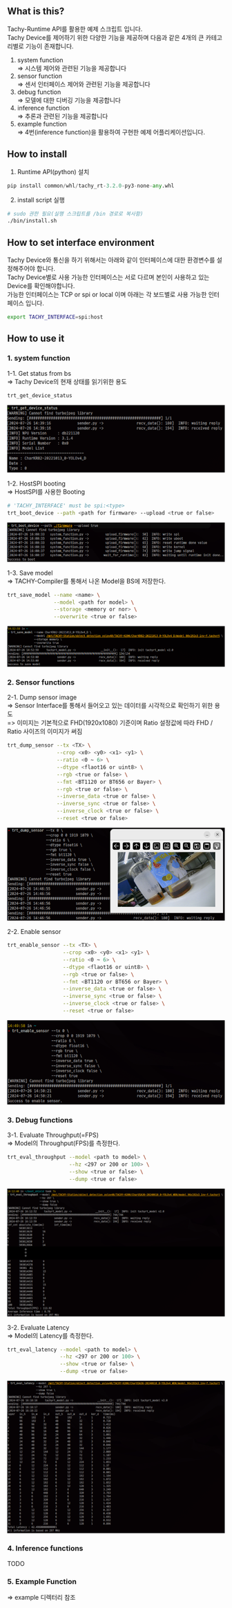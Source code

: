 ## What is this?
Tachy-Runtime API를 활용한 예제 스크립트 입니다. <br>
Tachy Device를 제어하기 위한 다양한 기능을 제공하며 다음과 같은 4개의 큰 카테고리별로 기능이 존재합니다. <br>
1. system function <br>
 => 시스템 제어와 관련된 기능을 제공합니다
2. sensor    function <br>
 => 센서 인터페이스 제어와 관련된 기능을 제공합니다
3. debug     function <br>
 => 모델에 대한 디버깅 기능을 제공합니다
4. inference function <br>
 => 추론과 관련된 기능을 제공합니다
5. example function <br>
 => 4번(inference function)을 활용하여 구현한 예제 어플리케이션입니다.

## How to install <br>
1. Runtime API(python) 설치
``` python
pip install common/whl/tachy_rt-3.2.0-py3-none-any.whl
```

2. install script 실행
``` bash
# sudo 권한 필요(실행 스크립트를 /bin 경로로 복사함)
./bin/install.sh
```

## How to set interface environment
Tachy Device와 통신을 하기 위해서는 아래와 같이 인터페이스에 대한 환경변수를 설정해주어야 합니다. <br>
Tachy Device별로 사용 가능한 인터페이스는 서로 다르며 본인이 사용하고 있는 Device를 확인해야합니다. <br>
가능한 인터페이스는 TCP or spi or local 이며 아래는 각 보드별로 사용 가능한 인터페이스 입니다.

``` bash
export TACHY_INTERFACE=spi:host
```

## How to use it
### 1. system function
1-1. Get status from bs <br>
=> Tachy Device의 현재 상태를 읽기위한 용도
``` bash
trt_get_device_status
```
![image](./common/image/trt_get_device_status.png)

1-2. HostSPI booting <br>
=> HostSPI를 사용한 Booting
``` bash
# 'TACHY_INTERFACE' must be spi:<type>
trt_boot_device --path <path for firmware> --upload <true or false>
```
![image](./common/image/trt_boot_device.png)

1-3. Save model <br>
=> TACHY-Compiler를 통해서 나온 Model을 BS에 저장한다.
``` bash
trt_save_model --name <name> \
               --model <path for model> \
               --storage <memory or nor> \
               --overwrite <true or false>
```
![image](./common/image/trt_save_model.png)


### 2. Sensor functions
2-1. Dump sensor image <br>
=> Sensor Interface를 통해서 들어오고 있는 데이터를 시각적으로 확인하기 위한 용도<br>
=> 이미지는 기본적으로 FHD(1920x1080) 기준이며 Ratio 설정값에 따라 FHD / Ratio 사이즈의 이미지가 써짐
``` bash
trt_dump_sensor --tx <TX> \
                --crop <x0> <y0> <x1> <y1> \
                --ratio <0 ~ 6> \
                --dtype <flaot16 or uint8> \
                --rgb <true or false> \
                --fmt <BT1120 or BT656 or Bayer> \
                --rgb <true or false> \
                --inverse_data <true or false> \
                --inverse_sync <true or false> \
                --inverse_clock <true or false> \
                --reset <true or false>
```
![image](./common/image/trt_dump_sensor.png)

2-2. Enable sensor
``` bash
trt_enable_sensor --tx <TX> \
                  --crop <x0> <y0> <x1> <y1> \
                  --ratio <0 ~ 6> \
                  --dtype <flaot16 or uint8> \
                  --rgb <true or false> \
                  --fmt <BT1120 or BT656 or Bayer> \
                  --inverse_data <true or false> \
                  --inverse_sync <true or false> \
                  --inverse_clock <true or false> \
                  --reset <true or false>
```
![image](./common/image/trt_enable_sensor.png)


### 3. Debug functions
3-1. Evaluate Throughput(=FPS) <br>
=> Model의 Throughput(FPS)를 측정한다.
``` bash
trt_eval_throughput --model <path to model> \
                    --hz <297 or 200 or 100> \
                    --show <true or false> \
                    --dump <true or false>
```
![image](./common/image/trt_eval_throughput.png)

3-2. Evaluate Latency <br>
=> Model의 Latency를 측정한다.
``` bash
trt_eval_latency --model <path to model> \
                 --hz <297 or 200 or 100> \
                 --show <true or false> \
                 --dump <true or false>
```
![image](./common/image/trt_eval_latency.png)

### 4. Inference functions
TODO

### 5. Example Function
=> example 디렉터리 참조
